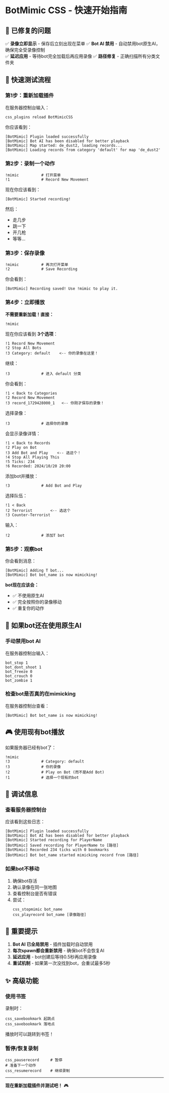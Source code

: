 # BotMimic CSS - 快速开始指南

## 🎯 已修复的问题

✅ **录像立即显示** - 保存后立刻出现在菜单
✅ **Bot AI 禁用** - 自动禁用bot原生AI，确保完全受录像控制  
✅ **延迟应用** - 等待bot完全加载后再应用录像
✅ **路径修复** - 正确扫描所有分类文件夹

## 🚀 快速测试流程

### 第1步：重新加载插件

在服务器控制台输入：
```
css_plugins reload BotMimicCSS
```

你应该看到：
```
[BotMimic] Plugin loaded successfully
[BotMimic] Bot AI has been disabled for better playback
[BotMimic] Map started: de_dust2, loading records...
[BotMimic] Loading records from category 'default' for map 'de_dust2'
```

### 第2步：录制一个动作

```
!mimic          # 打开菜单
!1              # Record New Movement
```

现在你应该看到：
```
[BotMimic] Started recording!
```

然后：
- 走几步
- 跳一下
- 开几枪
- 等等...

### 第3步：保存录像

```
!mimic          # 再次打开菜单
!2              # Save Recording
```

你会看到：
```
[BotMimic] Recording saved! Use !mimic to play it.
```

### 第4步：立即播放

**不需要重新加载！直接：**

```
!mimic
```

现在你应该看到 **3个选项**：
```
!1 Record New Movement
!2 Stop All Bots
!3 Category: default    <-- 你的录像在这里！
```

继续：
```
!3              # 进入 default 分类
```

你会看到：
```
!1 < Back to Categories
!2 Record New Movement
!3 record_1729428000_1   <-- 你刚才保存的录像！
```

选择录像：
```
!3              # 选择你的录像
```

会显示录像详情：
```
!1 < Back to Records
!2 Play on Bot
!3 Add Bot and Play    <-- 选这个！
!4 Stop All Playing This
!5 Ticks: 234
!6 Recorded: 2024/10/20 20:00
```

添加bot并播放：
```
!3              # Add Bot and Play
```

选择队伍：
```
!1 < Back
!2 Terrorist        <-- 选这个
!3 Counter-Terrorist
```

输入：
```
!2              # 添加T bot
```

### 第5步：观察bot

你会看到消息：
```
[BotMimic] Adding T bot...
[BotMimic] Bot bot_name is now mimicking!
```

**bot现在应该会：**
- ✅ 不使用原生AI
- ✅ 完全按照你的录像移动
- ✅ 重复你的动作

## 🔧 如果bot还在使用原生AI

### 手动禁用bot AI

在服务器控制台输入：
```
bot_stop 1
bot_dont_shoot 1
bot_freeze 0
bot_crouch 0
bot_zombie 1
```

### 检查bot是否真的在mimicking

在服务器控制台查看：
```
[BotMimic] Bot bot_name is now mimicking!
```

## 🎮 使用现有bot播放

如果服务器已经有bot了：

```
!mimic
!3              # Category: default
!3              # 你的录像
!2              # Play on Bot (而不是Add Bot)
!1              # 选择一个现有的bot
```

## 🐛 调试信息

### 查看服务器控制台

应该看到这些日志：
```
[BotMimic] Plugin loaded successfully
[BotMimic] Bot AI has been disabled for better playback
[BotMimic] Started recording for PlayerName
[BotMimic] Saved recording for PlayerName to [路径]
[BotMimic] Recorded 234 ticks with 0 bookmarks
[BotMimic] Bot bot_name started mimicking record from [路径]
```

### 如果bot不移动

1. 确保bot存活
2. 确认录像在同一张地图
3. 查看控制台是否有错误
4. 尝试：
   ```
   css_stopmimic bot_name
   css_playrecord bot_name [录像路径]
   ```

## 📝 重要提示

1. **Bot AI 已全局禁用** - 插件加载时自动禁用
2. **每次spawn都会重新禁用** - 确保bot不会恢复AI
3. **延迟应用** - bot创建后等待0.5秒再应用录像
4. **重试机制** - 如果第一次没找到bot，会重试最多5秒

## ✨ 高级功能

### 使用书签

录制时：
```
css_savebookmark 起跳点
css_savebookmark 落地点
```

播放时可以跳转到书签！

### 暂停/恢复录制

```
css_pauserecord     # 暂停
# 准备下一个动作
css_resumerecord    # 继续录制
```

---

**现在重新加载插件并测试吧！** 🎮

